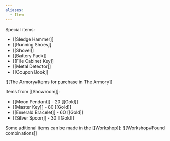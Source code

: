 ```yaml
---
aliases:
  - Item
---
```


Special items:
- [[Sledge Hammer]]
- [[Running Shoes]]
- [[Shovel]]
- [[Battery Pack]]
- [[File Cabinet Key]]
- [[Metal Detector]]
- [[Coupon Book]]

![[The Armory#Items for purchase in The Armory]]

Items from [[Showroom]]:
- [[Moon Pendant]] - 20 [[Gold]]
- [[Master Key]] - 80 [[Gold]]
- [[Emerald Bracelet]] - 60 [[Gold]]
- [[Silver Spoon]] - 30 [[Gold]]

Some aditional items can be made in the [[Workshop]]:
![[Workshop#Found combinations]]